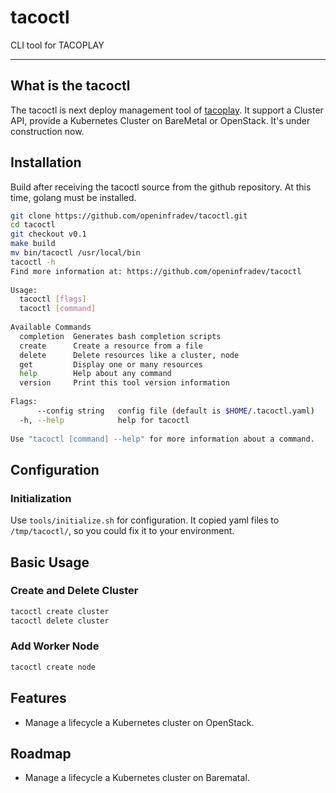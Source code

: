 # tacoctl 
CLI tool for TACOPLAY

------

## What is the tacoctl

The tacoctl is next deploy management tool of [tacoplay](github.com/openinfradev/tacoctl). It support a Cluster
API, provide a Kubernetes Cluster on BareMetal or OpenStack. It's under 
construction now.

## Installation

Build after receiving the tacoctl source from the github repository. At this 
time, golang must be installed.

```sh
git clone https://github.com/openinfradev/tacoctl.git
cd tacoctl
git checkout v0.1
make build
mv bin/tacoctl /usr/local/bin
tacoctl -h
Find more information at: https://github.com/openinfradev/tacoctl
 
Usage:
  tacoctl [flags]
  tacoctl [command]
 
Available Commands
  completion  Generates bash completion scripts
  create      Create a resource from a file
  delete      Delete resources like a cluster, node
  get         Display one or many resources
  help        Help about any command
  version     Print this tool version information
 
Flags:
      --config string   config file (default is $HOME/.tacoctl.yaml)
  -h, --help            help for tacoctl
 
Use "tacoctl [command] --help" for more information about a command.

```
## Configuration

### Initialization
Use `tools/initialize.sh` for configuration. It copied yaml files to 
`/tmp/tacoctl/`, so you could fix it to your environment.

## Basic Usage

### Create and Delete Cluster 

```sh
tacoctl create cluster
tacoctl delete cluster
```

### Add Worker Node

```sh
tacoctl create node
```

## Features

- Manage a lifecycle a Kubernetes cluster on OpenStack.

## Roadmap

- Manage a lifecycle a Kubernetes cluster on Barematal.

